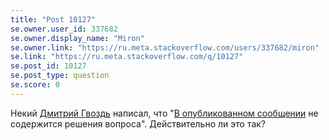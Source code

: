 ```yaml
---
title: "Post 10127"
se.owner.user_id: 337682
se.owner.display_name: "Miron"
se.owner.link: "https://ru.meta.stackoverflow.com/users/337682/miron"
se.link: "https://ru.meta.stackoverflow.com/q/10127"
se.post_id: 10127
se.post_type: question
se.score: 0
---
```

<p>Некий <a href="https://ru.stackoverflow.com/users/10387/%D0%94%D0%BC%D0%B8%D1%82%D1%80%D0%B8%D0%B9-%D0%93%D0%B2%D0%BE%D0%B7%D0%B4%D1%8C">Дмитрий Гвоздь</a> написал, что "<a href="https://ru.stackoverflow.com/review/low-quality-posts/444193">В опубликованном сообщении</a> не содержится решения вопроса". Действительно ли это так?</p>
